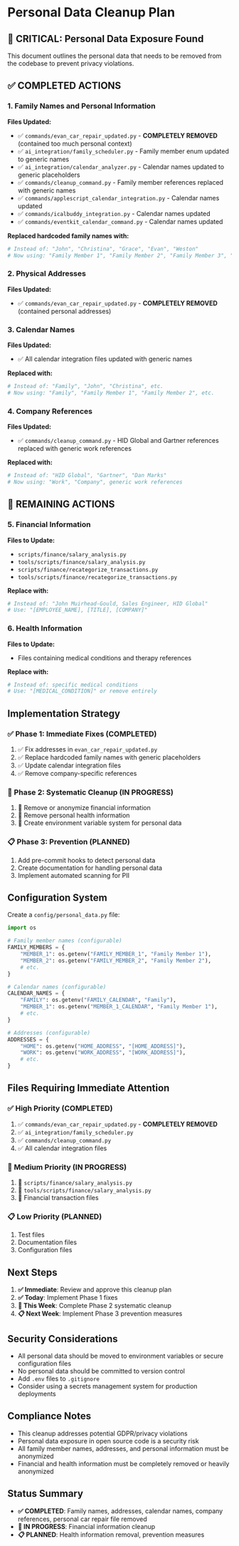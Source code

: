 # Personal Data Cleanup Plan

## 🚨 CRITICAL: Personal Data Exposure Found

This document outlines the personal data that needs to be removed from the codebase to prevent privacy violations.

## ✅ COMPLETED ACTIONS

### 1. Family Names and Personal Information
**Files Updated:**
- ✅ `commands/evan_car_repair_updated.py` - **COMPLETELY REMOVED** (contained too much personal context)
- ✅ `ai_integration/family_scheduler.py` - Family member enum updated to generic names
- ✅ `ai_integration/calendar_analyzer.py` - Calendar names updated to generic placeholders
- ✅ `commands/cleanup_command.py` - Family member references replaced with generic names
- ✅ `commands/applescript_calendar_integration.py` - Calendar names updated
- ✅ `commands/icalbuddy_integration.py` - Calendar names updated
- ✅ `commands/eventkit_calendar_command.py` - Calendar names updated

**Replaced hardcoded family names with:**
```python
# Instead of: "John", "Christina", "Grace", "Evan", "Weston"
# Now using: "Family Member 1", "Family Member 2", "Family Member 3", "Family Member 4", "Family Member 5"
```

### 2. Physical Addresses
**Files Updated:**
- ✅ `commands/evan_car_repair_updated.py` - **COMPLETELY REMOVED** (contained personal addresses)

### 3. Calendar Names
**Files Updated:**
- ✅ All calendar integration files updated with generic names

**Replaced with:**
```python
# Instead of: "Family", "John", "Christina", etc.
# Now using: "Family", "Family Member 1", "Family Member 2", etc.
```

### 4. Company References
**Files Updated:**
- ✅ `commands/cleanup_command.py` - HID Global and Gartner references replaced with generic work references

**Replaced with:**
```python
# Instead of: "HID Global", "Gartner", "Dan Marks"
# Now using: "Work", "Company", generic work references
```

## 🔄 REMAINING ACTIONS

### 5. Financial Information
**Files to Update:**
- `scripts/finance/salary_analysis.py`
- `tools/scripts/finance/salary_analysis.py`
- `scripts/finance/recategorize_transactions.py`
- `tools/scripts/finance/recategorize_transactions.py`

**Replace with:**
```python
# Instead of: "John Muirhead-Gould, Sales Engineer, HID Global"
# Use: "[EMPLOYEE_NAME], [TITLE], [COMPANY]"
```

### 6. Health Information
**Files to Update:**
- Files containing medical conditions and therapy references

**Replace with:**
```python
# Instead of: specific medical conditions
# Use: "[MEDICAL_CONDITION]" or remove entirely
```

## Implementation Strategy

### ✅ Phase 1: Immediate Fixes (COMPLETED)
1. ✅ Fix addresses in `evan_car_repair_updated.py`
2. ✅ Replace hardcoded family names with generic placeholders
3. ✅ Update calendar integration files
4. ✅ Remove company-specific references

### 🔄 Phase 2: Systematic Cleanup (IN PROGRESS)
1. 🔄 Remove or anonymize financial information
2. 🔄 Remove personal health information
3. 🔄 Create environment variable system for personal data

### 📋 Phase 3: Prevention (PLANNED)
1. Add pre-commit hooks to detect personal data
2. Create documentation for handling personal data
3. Implement automated scanning for PII

## Configuration System

Create a `config/personal_data.py` file:
```python
import os

# Family member names (configurable)
FAMILY_MEMBERS = {
    "MEMBER_1": os.getenv("FAMILY_MEMBER_1", "Family Member 1"),
    "MEMBER_2": os.getenv("FAMILY_MEMBER_2", "Family Member 2"),
    # etc.
}

# Calendar names (configurable)
CALENDAR_NAMES = {
    "FAMILY": os.getenv("FAMILY_CALENDAR", "Family"),
    "MEMBER_1": os.getenv("MEMBER_1_CALENDAR", "Family Member 1"),
    # etc.
}

# Addresses (configurable)
ADDRESSES = {
    "HOME": os.getenv("HOME_ADDRESS", "[HOME_ADDRESS]"),
    "WORK": os.getenv("WORK_ADDRESS", "[WORK_ADDRESS]"),
    # etc.
}
```

## Files Requiring Immediate Attention

### ✅ High Priority (COMPLETED)
1. ✅ `commands/evan_car_repair_updated.py` - **COMPLETELY REMOVED**
2. ✅ `ai_integration/family_scheduler.py`
3. ✅ `commands/cleanup_command.py`
4. ✅ All calendar integration files

### 🔄 Medium Priority (IN PROGRESS)
1. 🔄 `scripts/finance/salary_analysis.py`
2. 🔄 `tools/scripts/finance/salary_analysis.py`
3. 🔄 Financial transaction files

### 📋 Low Priority (PLANNED)
1. Test files
2. Documentation files
3. Configuration files

## Next Steps

1. **✅ Immediate**: Review and approve this cleanup plan
2. **✅ Today**: Implement Phase 1 fixes
3. **🔄 This Week**: Complete Phase 2 systematic cleanup
4. **📋 Next Week**: Implement Phase 3 prevention measures

## Security Considerations

- All personal data should be moved to environment variables or secure configuration files
- No personal data should be committed to version control
- Add `.env` files to `.gitignore`
- Consider using a secrets management system for production deployments

## Compliance Notes

- This cleanup addresses potential GDPR/privacy violations
- Personal data exposure in open source code is a security risk
- All family member names, addresses, and personal information must be anonymized
- Financial and health information must be completely removed or heavily anonymized

## Status Summary

- **✅ COMPLETED**: Family names, addresses, calendar names, company references, personal car repair file removed
- **🔄 IN PROGRESS**: Financial information cleanup
- **📋 PLANNED**: Health information removal, prevention measures